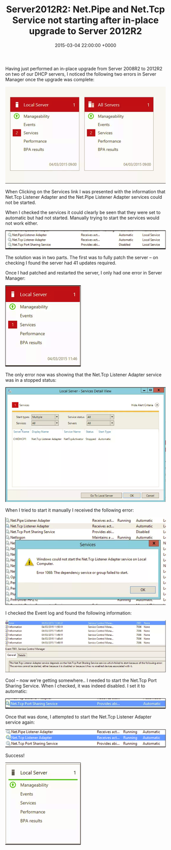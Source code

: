 ﻿---
layout: post
title:  "Server2012R2: Net.Pipe and Net.Tcp Service not starting after in-place upgrade to Server 2012R2"
date:   2015-03-04 22:00:00 +0000
categories: Server2012R2
tags: [server2012, Server2012r2, server2008, server2008r2, upgrade]
---
Having just performed an in-place upgrade from Server 2008R2 to 2012R2 on two of our DHCP servers, I noticed the following two errors in Server Manager once the upgrade was complete:

![1-5](/assets/images/1-5.PNG)

When Clicking on the Services link I was presented with the information that Net.Tcp Listener Adapter and the Net.Pipe Listener Adapter services could not be started.

When I checked the services it could clearly be seen that they were set to automatic but had not started.  Manually trying to start the services would not work either.

![2-4](/assets/images/2-4.PNG)

The solution was in two parts.  The first was to fully patch the server – on checking I found the server had 41 updates required.

Once I had patched and restarted the server, I only had one error in Server Manager:

![a](/assets/images/a.PNG)

The only error now was showing that the Net.Tcp Listener Adapter service was in a stopped status:

![b](/assets/images/b.PNG)

When I tried to start it manually I received the following error:

![3-4](/assets/images/3-4.PNG)

I checked the Event log and found the following information:

![4-4](/assets/images/4-4.PNG)

Cool – now we’re getting somewhere.. I needed to start the Net.Tcp Port Sharing Service.  When I checked, it was indeed disabled.
I set it to automatic:

![5-4](/assets/images/5-4.PNG)

Once that was done, I attempted to start the Net.Tcp Listener Adapter service again:

![6-3](/assets/images/6-3.PNG)

Success!

![7-3](/assets/images/7-3.PNG)